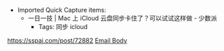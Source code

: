 - Imported Quick Capture items:
    - 一日一技 | Mac 上 iCloud 云盘同步卡住了？可以试试这样做 - 少数派
        - Tags: 同步 icloud



https://sspai.com/post/72882 [Email Body](https://files.todoist.com/ilsQJmk0coFIXaYPiZjXfr6nOz7PzkJvjtKa_XWe9kjohvFZXT0bpV7Ekaf8LjMu/by/21878347/as/file.html)
